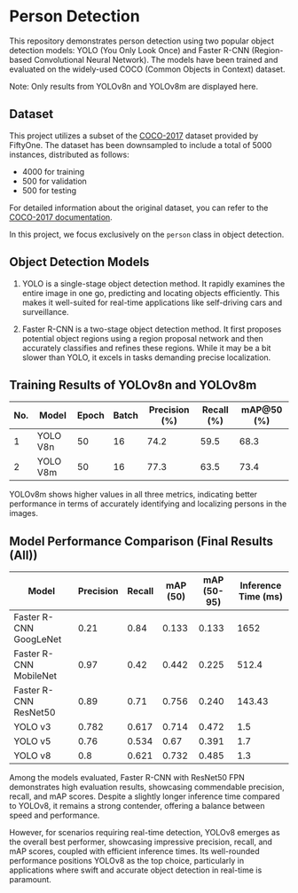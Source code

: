 # Person Detection

This repository demonstrates person detection using two popular object detection models: YOLO (You Only Look Once) and Faster R-CNN (Region-based Convolutional Neural Network). The models have been trained and evaluated on the widely-used COCO (Common Objects in Context) dataset.

Note: Only results from YOLOv8n and YOLOv8m are displayed here.

## Dataset
This project utilizes a subset of the [COCO-2017](https://docs.voxel51.com/user_guide/dataset_zoo/datasets.html#dataset-zoo-coco-2017) dataset provided by FiftyOne. The dataset has been downsampled to include a total of 5000 instances, distributed as follows:
- 4000 for training
- 500 for validation
- 500 for testing

For detailed information about the original dataset, you can refer to the [COCO-2017 documentation](https://cocodataset.org/#home).

In this project, we focus exclusively on the `person` class in object detection.

## Object Detection Models
1. YOLO is a single-stage object detection method. It rapidly examines the entire image in one go, predicting and locating objects efficiently. This makes it well-suited for real-time applications like self-driving cars and surveillance.

2. Faster R-CNN is a two-stage object detection method. It first proposes potential object regions using a region proposal network and then accurately classifies and refines these regions. While it may be a bit slower than YOLO, it excels in tasks demanding precise localization. 

## Training Results of YOLOv8n and YOLOv8m

| No. | Model    | Epoch | Batch | Precision (%) | Recall (%) | mAP@50 (%) |
| --- | -------- | ----- | ----- | ------------- | ---------- | ---------- |
| 1   | YOLO V8n  | 50    | 16    | 74.2          | 59.5       | 68.3       |
| 2   | YOLO V8m  | 50    | 16    | 77.3          | 63.5       | 73.4       |

YOLOv8m shows higher values in all three metrics, indicating better performance in terms of accurately identifying and localizing persons in the images.

## Model Performance Comparison (Final Results (All))

| Model                    | Precision | Recall | mAP (50) | mAP (50-95) | Inference Time (ms) |
| ------------------------ | ----------| ------ | -------- | ----------- | -------------------- |
| Faster R-CNN GoogLeNet   | 0.21      | 0.84   | 0.133    | 0.133       | 1652                 |
| Faster R-CNN MobileNet   | 0.97      | 0.42   | 0.442    | 0.225       | 512.4                |
| Faster R-CNN ResNet50    | 0.89      | 0.71   | 0.756    | 0.240       | 143.43               |
| YOLO v3                  | 0.782     | 0.617  | 0.714    | 0.472       | 1.5                  |
| YOLO v5                  | 0.76      | 0.534  | 0.67     | 0.391       | 1.7                  |
| YOLO v8                  | 0.8       | 0.621  | 0.732    | 0.485       | 1.3                  |

Among the models evaluated, Faster R-CNN with ResNet50 FPN demonstrates high evaluation results, showcasing commendable precision, recall, and mAP scores. Despite a slightly longer inference time compared to YOLOv8, it remains a strong contender, offering a balance between speed and performance.

However, for scenarios requiring real-time detection, YOLOv8 emerges as the overall best performer, showcasing impressive precision, recall, and mAP scores, coupled with efficient inference times. Its well-rounded performance positions YOLOv8 as the top choice, particularly in applications where swift and accurate object detection in real-time is paramount.


